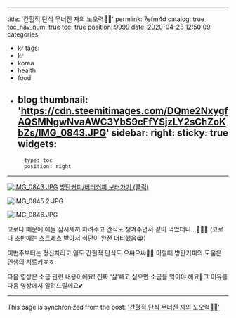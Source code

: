 
---
title: '간헐적 단식 무너진 자의 노오력👊🏼'
permlink: 7efm4d
catalog: true
toc_nav_num: true
toc: true
position: 9999
date: 2020-04-23 12:50:09
categories:
- kr
tags:
- kr
- korea
- health
- food
- blog
thumbnail: 'https://cdn.steemitimages.com/DQme2NxygfAQSMNgwNvaAWC3YbS9cFfYSjzLY2sChZoKbZs/IMG_0843.JPG'
sidebar:
    right:
        sticky: true
widgets:
    -
        type: toc
        position: right
---


[![IMG_0843.JPG](https://cdn.steemitimages.com/DQme2NxygfAQSMNgwNvaAWC3YbS9cFfYSjzLY2sChZoKbZs/IMG_0843.JPG)](https://smartstore.naver.com/loveecho/products/4905425717)
[방탄커피/버터커피 보러가기 (클릭)](https://smartstore.naver.com/loveecho/products/4905425717)

![IMG_0845 2.JPG](https://cdn.steemitimages.com/DQmcp3rfRyrHgNHjWnrxC1UASq1DQUgSpzLVtVwGAMda4v9/IMG_0845%202.JPG)


![IMG_0846.JPG](https://cdn.steemitimages.com/DQmdtHBJPRhipuD68PdcbaUVjA7tBz7mERsn5dAASA3Tdjt/IMG_0846.JPG)





코로나 때문에 애들 삼시세끼 차려주고 간식도 챙겨주면서 같이 먹었더니...🤦🏻‍♀️ (코로나 초반에는 스트레스 받아서 식단이 완전 더티했음😭)

이번주부터는 정신차리고 일도 간헐적 단식도 으쌰으쌰👊🏼 이럴때 방탄커피의 도움은 인생의 치트키ㅎㅎ

다음 영상은 소금 관련 내용이에요! 진짜 ‘살’빼고 싶으면 소금을 먹어야 해요🧂그 이유를 다음 영상에서 알려드릴께요💕

- - -

This page is synchronized from the post: ['간헐적 단식 무너진 자의 노오력👊🏼'](https://steemit.com/@loveecho/7efm4d)
